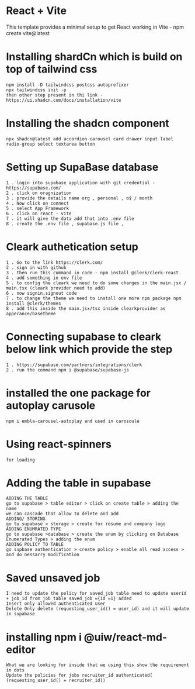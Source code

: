 # React + Vite

This template provides a minimal setup to get React working in Vite - npm create vite@latest

# Installing shardCn which is build on top of tailwind css

```
npm install -D tailwindcss postcss autoprefixer
npx tailwindcss init -p
then other step present in thi link - https://ui.shadcn.com/docs/installation/vite
```

# Installing the shadcn component

```
npx shadcn@latest add accordion carousel card drawer input label radio-group select textarea button
```

# Setting up SupaBase database

```
1 . login into supabase application with git credential -https://supabase.com/
2 . click on oragnization
3 . provide the details name org , personal , o$ / month
4 . Now click on connect
5 . select App Framework
6 . click on react - vite
7 . it will give the data add that into .env file
8 . create the .env file , supabase.js file ,
```

# Cleark authetication setup

```
1 . Go to the link https://clerk.com/
2 . sign in with github
3 . then run this command in code - npm install @clerk/clerk-react
4 . add something in env file
5 . to config the cleark we need to do some changes in the main.jsx / main.tsx (cleark provider need to add)
6 . now signin,signout code
7 . to change the theme we need to install one more npm package npm install @clerk/themes
8 . add this inside the main.jsx/tsx inside clearkprovider as apperance/basetheme
```

# Connecting supabase to cleark below link which provide the step

```
1 . https://supabase.com/partners/integrations/clerk
2 . run the command npm i @supabase/supabase-js
```

# installed the one package for autoplay carusole

```
npm i embla-carousel-autoplay and used in carosoule
```

# Using react-spinners

```
for loading
```

# Adding the table in supabase

```
ADDING THE TABLE
go to supabase > table editor > click on create table > adding the name
we can cascade that allow to delete and add
ADDING/ STORING
go to supabase > storage > create for resume and company logo
ADDING ENUMRATED TYPE
go to supabase >database > create the enum by clicking on Database Enumerated Types > adding the enum
ADDING POLICY TO TABLE
go supbase authentication > create policy > enable all read access > and do nessarry modification

```

# Saved unsaved job

```
I need to update the policy for saved_job table need to update userid + job_id from job table saved_job ={id =1} added
Insert only allowed authenticated user
Delete Only delete (requesting_user_id() = user_id) and it will update in supabase
```

# installing npm i @uiw/react-md-editor

```
What we are looking for inside that we using this show the requirement in dots
Update the policies for jobs recruiter_id authenticated( (requesting_user_id() = recruiter_id))
```
